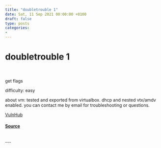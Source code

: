```yaml
---
title: "doubletrouble 1"
date: Sat, 11 Sep 2021 00:00:00 +0100
draft: false
type: posts
categories: 
- 
---
```

# doubletrouble 1

<br/>

<br/>
get flags

difficulty: easy

about vm: tested and exported from virtualbox. dhcp and nested vtx/amdv enabled. you can contact me by email for troubleshooting or questions.

  
  
  
[VulnHub](https://www.vulnhub.com/)

#### [Source](https://www.vulnhub.com/entry/doubletrouble_1,743/)

<br/>
---
